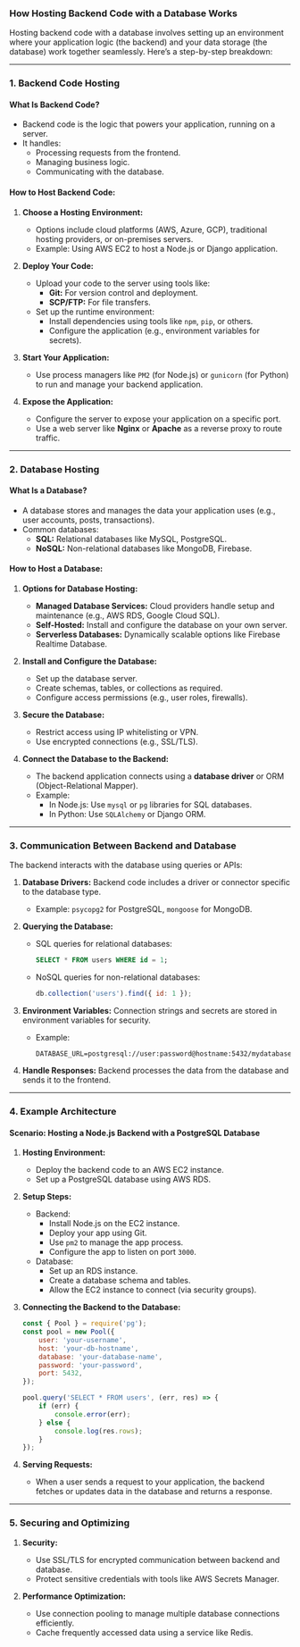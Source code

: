 ### **How Hosting Backend Code with a Database Works**

Hosting backend code with a database involves setting up an environment where your application logic (the backend) and your data storage (the database) work together seamlessly. Here’s a step-by-step breakdown:

---

### **1. Backend Code Hosting**

#### **What Is Backend Code?**
- Backend code is the logic that powers your application, running on a server.
- It handles:
  - Processing requests from the frontend.
  - Managing business logic.
  - Communicating with the database.

#### **How to Host Backend Code:**
1. **Choose a Hosting Environment:**
   - Options include cloud platforms (AWS, Azure, GCP), traditional hosting providers, or on-premises servers.
   - Example: Using AWS EC2 to host a Node.js or Django application.

2. **Deploy Your Code:**
   - Upload your code to the server using tools like:
     - **Git:** For version control and deployment.
     - **SCP/FTP:** For file transfers.
   - Set up the runtime environment:
     - Install dependencies using tools like `npm`, `pip`, or others.
     - Configure the application (e.g., environment variables for secrets).

3. **Start Your Application:**
   - Use process managers like `PM2` (for Node.js) or `gunicorn` (for Python) to run and manage your backend application.

4. **Expose the Application:**
   - Configure the server to expose your application on a specific port.
   - Use a web server like **Nginx** or **Apache** as a reverse proxy to route traffic.

---

### **2. Database Hosting**

#### **What Is a Database?**
- A database stores and manages the data your application uses (e.g., user accounts, posts, transactions).
- Common databases:
  - **SQL:** Relational databases like MySQL, PostgreSQL.
  - **NoSQL:** Non-relational databases like MongoDB, Firebase.

#### **How to Host a Database:**
1. **Options for Database Hosting:**
   - **Managed Database Services:** Cloud providers handle setup and maintenance (e.g., AWS RDS, Google Cloud SQL).
   - **Self-Hosted:** Install and configure the database on your own server.
   - **Serverless Databases:** Dynamically scalable options like Firebase Realtime Database.

2. **Install and Configure the Database:**
   - Set up the database server.
   - Create schemas, tables, or collections as required.
   - Configure access permissions (e.g., user roles, firewalls).

3. **Secure the Database:**
   - Restrict access using IP whitelisting or VPN.
   - Use encrypted connections (e.g., SSL/TLS).

4. **Connect the Database to the Backend:**
   - The backend application connects using a **database driver** or ORM (Object-Relational Mapper).
   - Example:
     - In Node.js: Use `mysql` or `pg` libraries for SQL databases.
     - In Python: Use `SQLAlchemy` or Django ORM.

---

### **3. Communication Between Backend and Database**

The backend interacts with the database using queries or APIs:

1. **Database Drivers:** Backend code includes a driver or connector specific to the database type.
   - Example: `psycopg2` for PostgreSQL, `mongoose` for MongoDB.

2. **Querying the Database:**
   - SQL queries for relational databases:
     ```sql
     SELECT * FROM users WHERE id = 1;
     ```
   - NoSQL queries for non-relational databases:
     ```javascript
     db.collection('users').find({ id: 1 });
     ```

3. **Environment Variables:** Connection strings and secrets are stored in environment variables for security.
   - Example: 
     ```plaintext
     DATABASE_URL=postgresql://user:password@hostname:5432/mydatabase
     ```

4. **Handle Responses:** Backend processes the data from the database and sends it to the frontend.

---

### **4. Example Architecture**

#### Scenario: Hosting a Node.js Backend with a PostgreSQL Database
1. **Hosting Environment:**
   - Deploy the backend code to an AWS EC2 instance.
   - Set up a PostgreSQL database using AWS RDS.

2. **Setup Steps:**
   - Backend:
     - Install Node.js on the EC2 instance.
     - Deploy your app using Git.
     - Use `pm2` to manage the app process.
     - Configure the app to listen on port `3000`.
   - Database:
     - Set up an RDS instance.
     - Create a database schema and tables.
     - Allow the EC2 instance to connect (via security groups).

3. **Connecting the Backend to the Database:**
   ```javascript
   const { Pool } = require('pg');
   const pool = new Pool({
       user: 'your-username',
       host: 'your-db-hostname',
       database: 'your-database-name',
       password: 'your-password',
       port: 5432,
   });

   pool.query('SELECT * FROM users', (err, res) => {
       if (err) {
           console.error(err);
       } else {
           console.log(res.rows);
       }
   });
   ```

4. **Serving Requests:**
   - When a user sends a request to your application, the backend fetches or updates data in the database and returns a response.

---

### **5. Securing and Optimizing**

1. **Security:**
   - Use SSL/TLS for encrypted communication between backend and database.
   - Protect sensitive credentials with tools like AWS Secrets Manager.

2. **Performance Optimization:**
   - Use connection pooling to manage multiple database connections efficiently.
   - Cache frequently accessed data using a service like Redis.

